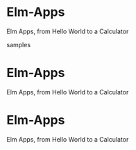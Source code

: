 # Elm-Apps
Elm Apps, from Hello World to a Calculator

samples

# Elm-Apps
Elm Apps, from Hello World to a Calculator

# Elm-Apps
Elm Apps, from Hello World to a Calculator


